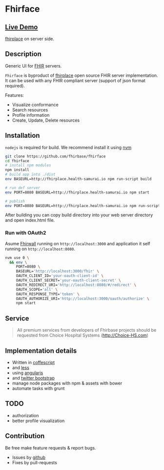 Fhirface
=========

## [Live Demo](http://try-fhirplace.hospital-systems.com/fhirface/index.html#/)

[fhirplace](https://github.com/fhirbase/fhirplace) on server side.

## Description

Generic UI for [FHIR](http://www.hl7.org/implement/standards/fhir/) servers.

`Fhirface` is byproduct of [fhirplace](https://github.com/fhirbase/fhirplace) open source FHIR server implementation.
It can be used with any FHIR compliant server (support of json format required).

Features:

* Visualize conformance
* Search resources
* Profile information
* Create, Update, Delete resources

## Installation

`nodejs` is required for build.
We recommend install it using [nvm](https://github.com/creationix/nvm/blob/master/README.markdown)

```sh
git clone https://github.com/fhirbase/fhirface
cd fhirface
# install npm modules
npm install
# build app into ./dist
env BASEURL=http://fhirplace.health-samurai.io npm run-script build

# run def server
env PORT=8080 BASEURL=http://fhirplace.health-samurai.io npm start

# publish
env PORT=8080 BASEURL=http://fhirplace.health-samurai.io npm run-script deploy
```

After building you can copy build directory into your web server
directory and open index.html file.

### Run with OAuth2

Asume [Fhirwall][] running on `http://localhost:3000` and
application it self running on `http://localhost:8080`.

```sh
nvm use 0 \
  && env \
     PORT=8080 \
     BASEURL='http://localhost:3000/fhir' \
     OAUTH_CLIENT_ID='your-oauth-client-id' \
     OAUTH_CLIENT_SECRET='your-oauth-client-secret' \
     OAUTH_REDIRECT_URI='http://localhost:8080/#/redirect' \
     OAUTH_SCOPE='all' \
     OAUTH_RESPONSE_TYPE='token' \
     OAUTH_AUTHORIZE_URI='http://localhost:3000/oauth/authorize' \
     npm start
```

[Fhirwall]: https://github.com/fhirbase/fhirwall

## Service

> All premium services from developers of Fhirbase projects
> should be requested from Choice Hospital Systems (http://Choice-HS.com)


## Implementation details

* Written in [coffescript](http://coffeescript.org/)
* and [less](http://lesscss.org/)
* using [angularjs](https://angularjs.org/)
* and [twitter bootstrap](http://getbootstrap.com/)
* manage node packages with npm & assets with bower
* automate tasks with grunt


## TODO

* authorization
* better profile visualization

## Contribution

Be free make feature requests & report bugs.

* Issues by [github](https://github.com/fhirbase/fhirface/issues)
* Fixes by pull-requests
